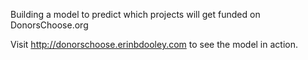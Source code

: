 Building a model to predict which projects will get funded on DonorsChoose.org

Visit http://donorschoose.erinbdooley.com to see the model in action.
